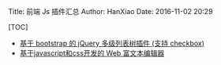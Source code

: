Title: 前端 Js 插件汇总
Author: HanXiao
Date: 2016-11-02 20:29

[TOC]

- [基于 bootstrap 的 jQuery 多级列表树插件 (支持 checkbox)](http://www.htmleaf.com/jQuery/Menu-Navigation/201502141379.html)
- [基于javascript和css开发的 Web 富文本编辑器](https://github.com/wangfupeng1988/wangEditor)
